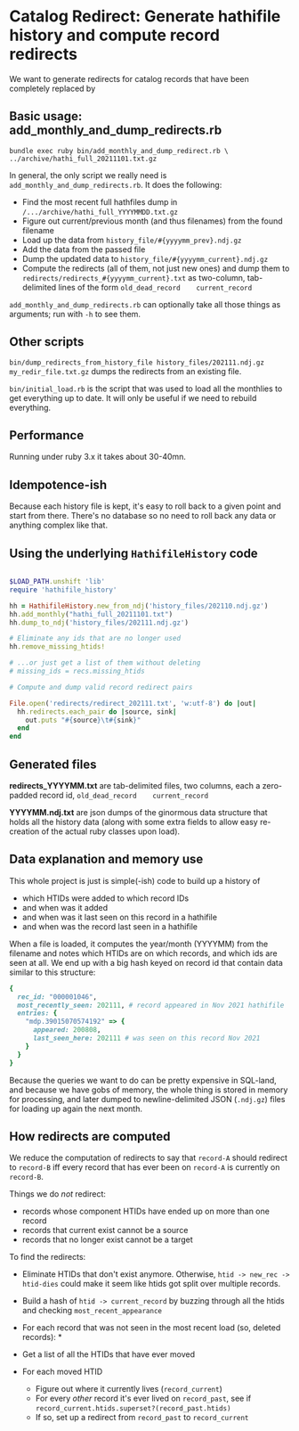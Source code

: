 # Catalog Redirect: Generate hathifile history and compute record redirects

We want to generate redirects for catalog records that have been completely
replaced by 

## Basic usage: add_monthly_and_dump_redirects.rb

```shell
bundle exec ruby bin/add_monthly_and_dump_redirect.rb \
../archive/hathi_full_20211101.txt.gz
```

In general, the only script we really need is
`add_monthly_and_dump_redirects.rb`. It does the following:

* Find the most recent full hathfiles dump in `/.../archive/hathi_full_YYYYMMDD.txt.gz`
* Figure out current/previous month (and thus filenames) from the found 
  filename 
* Load up the data from `history_file/#{yyyymm_prev}.ndj.gz`
* Add the data from the passed file
* Dump the updated data to `history_file/#{yyyymm_current}.ndj.gz`
* Compute the redirects (all of them, not just new ones) and dump them
  to `redirects/redirects_#{yyyymm_current}.txt` as two-column,
  tab-delimited lines of the form `old_dead_record    current_record`

`add_monthly_and_dump_redirects.rb` can optionally take all those things as arguments;
run with `-h` to see them.

  
## Other scripts

`bin/dump_redirects_from_history_file history_files/202111.ndj.gz 
my_redir_file.txt.gz` dumps the redirects from an existing file.

`bin/initial_load.rb` is the script that was used to load all the
monthlies to get everything up to date. It will only be useful if
we need to rebuild everything.

## Performance

Running under ruby 3.x it takes about 30-40mn. 

## Idempotence-ish

Because each history file is kept, it's easy to roll back to 
a given point and start from there. There's no database so no 
need to roll back any data or anything complex like that.

## Using the underlying `HathifileHistory` code

```ruby

$LOAD_PATH.unshift 'lib'
require 'hathifile_history'

hh = HathifileHistory.new_from_ndj('history_files/202110.ndj.gz')
hh.add_monthly("hathi_full_20211101.txt")
hh.dump_to_ndj('history_files/202111.ndj.gz')

# Eliminate any ids that are no longer used
hh.remove_missing_htids!

# ...or just get a list of them without deleting
# missing_ids = recs.missing_htids

# Compute and dump valid record redirect pairs

File.open('redirects/redirect_202111.txt', 'w:utf-8') do |out|
  hh.redirects.each_pair do |source, sink|
    out.puts "#{source}\t#{sink}"
  end
end

```



## Generated files

**redirects_YYYYMM.txt** are tab-delimited files, two columns, each a 
zero-padded record id, `old_dead_record    current_record`

**YYYYMM.ndj.txt** are json dumps of the ginormous data structure that 
holds all the history data (along with some extra fields to allow easy 
re-creation of the actual ruby classes upon load).

## Data explanation and memory use

This whole project is just is simple(-ish) code to build up a history of 

* which HTIDs were added to which record IDs
* and when was it added
* and when was it last seen on this record in a hathifile
* and when was the record last seen in a hathifile

When a file is loaded, it computes the year/month (YYYYMM) from the filename
and notes which HTIDs are on which records, and which ids are seen at all. We
end up with a big hash keyed on record id that contain data similar to
this structure:

```ruby
{
  rec_id: "000001046",
  most_recently_seen: 202111, # record appeared in Nov 2021 hathifile 
  entries: {
    "mdp.39015070574192" => {
      appeared: 200808,
      last_seen_here: 202111 # was seen on this record Nov 2021
    }
  }
}
```

Because the queries we want to do can be pretty expensive in SQL-land,
and because we have gobs of memory, the whole thing is 
stored in memory for processing, and later dumped to newline-delimited JSON
(`.ndj.gz`) files for loading up again the next month. 


## How redirects are computed

We reduce the computation of redirects to say that `record-A` should 
redirect to `record-B` iff every record that has ever been on `record-A` 
is currently on `record-B`.

Things we do _not_ redirect:
  * records whose component HTIDs have ended up on more than one record
  * records that current exist cannot be a source
  * records that no longer exist cannot be a target

To find the redirects:

* Eliminate HTIDs that don't exist anymore. Otherwise,
  `htid -> new_rec -> htid-dies` could make it seem like htids got
  split over multiple records.
* Build a hash of `htid -> current_record` by buzzing through all the
  htids and checking `most_recent_appearance`
* For each record that was not seen in the most recent load (so, deleted 
  records):
  * 


* Get a list of all the HTIDs that have ever moved
* For each moved HTID
  * Figure out where it currently lives (`record_current`)
  * For every _other_ record it's ever lived on `record_past`, see if 
    `record_current.htids.superset?(record_past.htids)`
  * If so, set up a redirect from `record_past` to `record_current`


